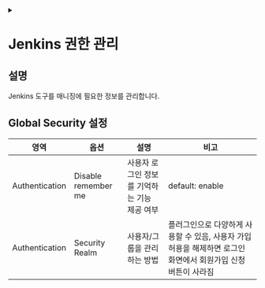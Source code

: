 <link rel="stylesheet" type="text/css" href="/css/header.css">
<link rel="stylesheet" type="text/css" href="/css/bootstrap/5.3.0-alpha1/bootstrap.css">
<div class="sticky-top bg-white pt-1 pb-2" id="header-div-max"></div>
<details id="display-none"><summary></summary>
  <script src="/js/header.js" defer="defer"></script>
  <script src="/js/bootstrap/5.3.0-alpha1/bootstrap.bundle.js" defer="defer"></script>
</details>

# Jenkins 권한 관리
## 설명
Jenkins 도구를 매니징에 필요한 정보를 관리합니다.

## Global Security 설정

|영역|옵션|설명|비고|
|---|---|---|---|
|Authentication|Disable remember me|사용자 로그인 정보를 기억하는 기능 제공 여부|default: enable|
|Authentication|Security Realm|사용자/그룹을 관리하는 방법|플러그인으로 다양하게 사용할 수 있음, 사용자 가입 허용을 해제하면 로그인 화면에서 회원가입 신청 버튼이 사라짐|




